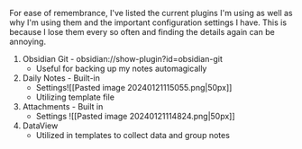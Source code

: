 For ease of remembrance, I've listed the current plugins I'm using as well as why I'm using them and the important configuration settings I have. This is because I lose them every so often and finding the details again can be annoying.



1. Obsidian Git - obsidian://show-plugin?id=obsidian-git
	- Useful for backing up my notes automagically
2. Daily Notes - Built-in
	- Settings![[Pasted image 20240121115055.png|50px]]
	- Utilizing template file
3. Attachments - Built in
	- Settings ![[Pasted image 20240121114824.png|50px]]
4. DataView 
	- Utilized in templates to collect data and group notes